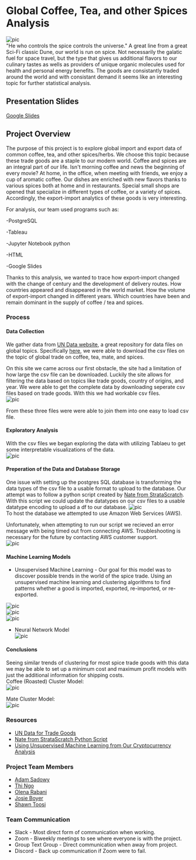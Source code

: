 # Global Coffee, Tea, and other Spices Analysis   
![pic](https://github.com/ajsadowy/Global_Coffee_Tea_Spice_Analysis/blob/PossibleFinal/Images/40941991-2416-4bbc-95bd-40b1d55011b9.jpg)   
"He who controls the spice controls the universe."
A great line from a great Sci-Fi classic Dune, our world is run on spice. Not necessarily the galatic fuel for space travel, but the type that gives us additional flavors to our culinary tastes as wells as providers of unique organic molecules used for health and personal energy benefits. The goods are consistantly traded around the world and with consistant demand it seems like an interesting topic for further statistical analysis.   

## Presentation Slides  
[Google Slides](https://docs.google.com/presentation/d/1ar_TVjZ9b3tX65JqmfR_XULhvNhESwEjbGiwPGQnDaQ/edit?usp=sharing)   

## Project Overview   
The purpose of this project is to explore global import and export data of common coffee, tea, and other spices/herbs. We choose this topic because these trade goods are a staple to our modern world. 
 Coffee and spices are an integral part of our life. Isn't morning coffee and news the beginning of every movie? At home, in the office, when meeting with friends, we enjoy a cup of aromatic coffee. Our dishes are enriched with new flavors thanks to various spices both at home and in restaurants. Special small shops are opened that specialize in different types of coffee, or a variety of spices.
 Accordingly, the export-import analytics of these goods is very interesting.

For analysis, our team used programs such as:

-PostgreSQL

-Tableau

-Jupyter Notebook python

-HTML

-Google Slides

Thanks to this analysis, we wanted to trace how export-import changed with the change of century and the development of delivery routes. How countries appeared and disappeared in the world market. How the volume of export-import changed in different years. Which countries have been and remain dominant in the supply of coffee / tea and spices.


### Process   

#### Data Collection   
We gather data from [UN Data website](http://data.un.org/Default.aspx), a great repository for data files on global topics. Specifically [here]( http://data.un.org/Data.aspx?d=ComTrade&f=_l1Code%3a10), we were able to download the csv files on the topic of global trade on coffee, tea, mate, and spices.   

On this site we came across our first obstacle, the site had a limitation of how large the csv file can be downloaded. Luckily the site allows for filtering the data based on topics like trade goods, country of origins, and year. We were able to get the complete data by downloading seperate csv files based on trade goods. With this we had workable csv files.  
![pic](https://github.com/ajsadowy/Global_Coffee_Tea_Spice_Analysis/blob/PossibleFinal/Images/QuickDBD-export.png)   

From these three files were were able to join them into one easy to load csv file.   

#### Exploratory Analysis
With the csv files we began exploring the data with utilizing Tablaeu to get some interpretable visualizations of the data.   
![pic](https://github.com/ajsadowy/Global_Coffee_Tea_Spice_Analysis/blob/PossibleFinal/Tablaeu_Images/THE%20TOP%2010%20TRADING%20(BY%20WEIGHT-KG)%20COUNTRIES.png)   
#### Preperation of the Data and Database Storage   
One issue with setting up the postgres SQL database is transforming the data types of the csv file to a usable format to upload to the database. Our attempt was to follow a python script created by [Nate from StrataScratch](https://github.com/Strata-Scratch/csv_to_db_automation). With this script we could update the datatypes on our csv files to a usable datatype encoding to upload a df to our database.
![pic](https://github.com/ajsadowy/Global_Coffee_Tea_Spice_Analysis/blob/PossibleFinal/Images/clean.png)   
To host the database we attempted to use Amazon Web Services (AWS).   

Unfortunately, when attempting to run our script we recieved an error message with being timed out from connecting AWS. Troubleshooting is necessary for the future by contacting AWS customer support.   
![pic](https://github.com/ajsadowy/Global_Coffee_Tea_Spice_Analysis/blob/PossibleFinal/Images/Untitled.png)   
#### Machine Learning Models   
* Unsupervised Machine Learning   -
Our goal for this model was to discover possible trends in the world of the spice trade. Using an unsupervised machine learning and clustering algorithms to find patterns whether a good is imported, exported, re-imported, or re-exported.   

![pic](https://github.com/ajsadowy/Global_Coffee_Tea_Spice_Analysis/blob/PossibleFinal/MachineLearning/Unsupervised/ML_IMAGES/BlackTeaElbow.png)   
![pic](https://github.com/ajsadowy/Global_Coffee_Tea_Spice_Analysis/blob/PossibleFinal/MachineLearning/Unsupervised/ML_IMAGES/TeaBlack3D.png)   
![pic](https://github.com/ajsadowy/Global_Coffee_Tea_Spice_Analysis/blob/PossibleFinal/MachineLearning/Unsupervised/ML_IMAGES/TeaGreen2D.png)   
* Neural Network Model   
![pic](https://github.com/ajsadowy/Global_Coffee_Tea_Spice_Analysis/blob/PossibleFinal/Images/NN.png)

#### Conclusions   
Seeing similar trends of clustering for most spice trade goods with this data we may be able to set up a minimum cost and maximum profit models with just the additional information for shipping costs.   
Coffee (Roasted) Cluster Model:   
![pic](https://github.com/ajsadowy/Global_Coffee_Tea_Spice_Analysis/blob/PossibleFinal/MachineLearning/Unsupervised/ML_IMAGES/coffee%203d%20plot.png)

Mate Cluster Model:   
![pic](https://github.com/ajsadowy/Global_Coffee_Tea_Spice_Analysis/blob/PossibleFinal/MachineLearning/Unsupervised/ML_IMAGES/Mate3D.png)   

### Resources   
* [UN Data for Trade Goods](http://data.un.org/Default.aspx)   
* [Nate from StrataScratch Python Script](https://github.com/Strata-Scratch/csv_to_db_automation)
* [Using Unsupervised Machine Learning from Our Cryptocurrency Analysis](https://github.com/ajsadowy/Cryptocurrency_Analysis)   
### Project Team Members   
* [Adam Sadowy](https://github.com/ajsadowy)   
* [Thi Ngo](https://github.com/Thingo2906)   
* [Olena Rabani](https://github.com/olenarabani)   
* [Josie Boyer](https://github.com/JosieBoyer)   
* [Shawn Toosi](https://github.com/Shawn2C)
### Team Communication
* Slack - Most direct form of communication when working.   
* Zoom  - Biweekly meetings to see where everyone is with the project.   
* Group Text Group - Direct communication when away from project.   
* Discord - Back up communication if Zoom were to fail.   
